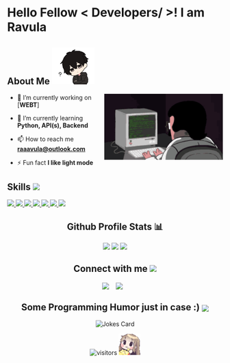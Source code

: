 <h1> Hello Fellow < Developers/ >! I am Ravula </h1>    




 
</p>


<h2> About Me <img src = "https://github.com/realatharv/GIFs/blob/main/Profile%20GIFs/no-sleep.gif" width = 100px></h2>

<img width="55%" align="right" alt="Github" src="https://github.com/realatharv/realatharv/blob/main/coding.gif" />


- 🔭 I’m currently working on [**WEBT**]

- 🌱 I’m currently learning **Python, API(s), Backend** 
 
- 📫 How to reach me **raaavula@outlook.com**

- ⚡ Fun fact **I like light mode**


<h2> Skills <img src = "https://media2.giphy.com/media/QssGEmpkyEOhBCb7e1/giphy.gif?cid=ecf05e47a0n3gi1bfqntqmob8g9aid1oyj2wr3ds3mg700bl&rid=giphy.gif" width = 32px> </h2>
<a href= https://github.com/ravvula> <img width ='32px' src ='https://raw.githubusercontent.com/rahulbanerjee26/githubAboutMeGenerator/main/icons/python.svg'> </a>
<a href= https://github.com/ravvula> <img width ='32px' src ='https://raw.githubusercontent.com/rahulbanerjee26/githubAboutMeGenerator/main/icons/reactjs.svg'> </a>
<a href= https://github.com/ravvula> <img width ='32px' src ='https://raw.githubusercontent.com/rahulbanerjee26/githubAboutMeGenerator/main/icons/javascript.svg'> </a>
<a href= https://github.com/ravvula> <img width ='32px' src ='https://raw.githubusercontent.com/rahulbanerjee26/githubAboutMeGenerator/main/icons/cpp.svg'> </a>
<a href= https://github.com/ravvula> <img width ='32px' src ='https://raw.githubusercontent.com/rahulbanerjee26/githubAboutMeGenerator/main/icons/sqlite.svg'> </a>
<a href= https://github.com/ravvula> <img width ='32px' src ='https://raw.githubusercontent.com/rahulbanerjee26/githubAboutMeGenerator/main/icons/css.svg'> </a>
<a href= https://github.com/ravvula> <img width ='32px' src ='https://raw.githubusercontent.com/rahulbanerjee26/githubAboutMeGenerator/main/icons/discord.svg'> </a>


<p>


<div align="center">
    <h2>Github Profile Stats 📊</h2>
    <img src="https://github-readme-stats.vercel.app/api/top-langs/?username=ravvula&show_icons=true&title_color=fff&icon_color=79ff97&text_color=9f9f9f&bg_color=151515&count_private=true&layout=compact&hide_border=true" height="175px">
    <img src="https://github-readme-stats.vercel.app/api?username=ravvula&show_icons=true&title_color=fff&icon_color=79ff97&text_color=9f9f9f&bg_color=151515&count_private=true&hide_border=true" height="175px">
    <img src="https://github-readme-streak-stats.herokuapp.com/?user=ravvula&show_icons=true&hide_border=true&theme=dark" height="175px">


 <h2> Connect with me <img src='https://raw.githubusercontent.com/ShahriarShafin/ShahriarShafin/main/Assets/handshake.gif' width="100px"> </h2>
<!-- <a href = 'https://www.linkedin.com/in/realatharv'> <img width = '32px' align= 'center' src="https://raw.githubusercontent.com/rahulbanerjee26/githubAboutMeGenerator/main/icons/linked-in-alt.svg"/></a> &nbsp;&nbsp; -->
<a href = 'https://www.twitter.com/raaavula'> <img width = '32px' align= 'center' src="https://raw.githubusercontent.com/rahulbanerjee26/githubAboutMeGenerator/main/icons/twitter.svg"/></a> &nbsp;&nbsp;
<!-- <a href = 'https://atharv.is-a.dev'> <img width = '32px' align= 'center' src="https://raw.githubusercontent.com/rahulbanerjee26/githubAboutMeGenerator/main/icons/portfolio.png"/></a> &nbsp;&nbsp; -->
<a href = 'https://www.github.com/ravvula'> <img width = '32px' align= 'center' src="https://raw.githubusercontent.com/rahulbanerjee26/githubAboutMeGenerator/main/icons/github.svg"/></a> &nbsp;&nbsp;

 
<h2> Some Programming Humor just in case :) <img align ='center' src='https://media2.giphy.com/media/UQDSBzfyiBKvgFcSTw/giphy.gif?cid=ecf05e47p3cd513axbek3f56ti3jzizq8hincw20jauyyfyw&rid=giphy.gif' width = '32px'></h2>

![Jokes Card](https://readme-jokes.vercel.app/api?theme=default)

![visitors](https://visitor-badge.glitch.me/badge?page_id=ravvula.ravvula)     <img src = "https://github.com/realatharv/GIFs/blob/main/Profile%20GIFs/popcorn-owo-popcorn-girl.gif">
<p align='left'>

